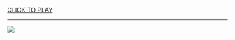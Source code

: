 
<a href="https://premium76.site?title=gravity_guy_unblocked_flash_games&ref=13M">CLICK TO PLAY</a></h3>
<hr>

<a href="https://premium76.site?title=gravity_guy_unblocked_flash_games&ref=13M"><img src="https://clearcache.store/games.png"></a>


